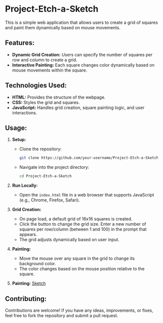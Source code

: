 # Project-Etch-a-Sketch

This is a simple web application that allows users to create a grid of squares and paint them dynamically based on mouse movements.

## Features:
- **Dynamic Grid Creation:** Users can specify the number of squares per row and column to create a grid.
- **Interactive Painting:** Each square changes color dynamically based on mouse movements within the square.

## Technologies Used:
- **HTML:** Provides the structure of the webpage.
- **CSS:** Styles the grid and squares.
- **JavaScript:** Handles grid creation, square painting logic, and user interactions.

## Usage:
1. **Setup:**
   - Clone the repository:
     ```bash
     git clone https://github.com/your-username/Project-Etch-a-Sketch.git
     ```
   - Navigate into the project directory:
     ```bash
     cd Project-Etch-a-Sketch
     ```

2. **Run Locally:**
   - Open the `index.html` file in a web browser that supports JavaScript (e.g., Chrome, Firefox, Safari).

3. **Grid Creation:**
   - On page load, a default grid of 16x16 squares is created.
   - Click the button to change the grid size. Enter a new number of squares per row/column (between 1 and 100) in the prompt that appears.
   - The grid adjusts dynamically based on user input.

4. **Painting:**
   - Move the mouse over any square in the grid to change its background color.
   - The color changes based on the mouse position relative to the square.

5. **Painting:** [Sketch](https://p202u.github.io/Project-Etch-a-Sketch/)

## Contributing:
Contributions are welcome! If you have any ideas, improvements, or fixes, feel free to fork the repository and submit a pull request.